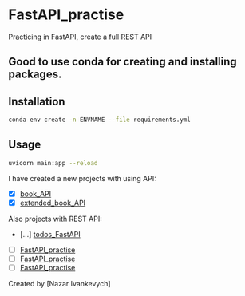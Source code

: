 # FastAPI_practise
Practicing in FastAPI, create a full REST API

## Good to use conda for creating and installing packages.

## Installation
```bash
conda env create -n ENVNAME --file requirements.yml
```

## Usage
```bash
uvicorn main:app --reload
```
I have created a new projects with using API:
- [x] [book_API]()
- [x] [extended_book_API]()

Also projects with REST API:
- [...] [todos_FastAPI]()
- [ ] [FastAPI_practise]()
- [ ] [FastAPI_practise]()
- [ ] [FastAPI_practise]()

Created by [Nazar Ivankevych]
